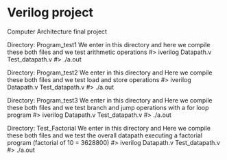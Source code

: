 # Verilog project
Computer Architecture final project

Directory: Program_test1
We enter in this directory and here we compile these both files and we test arithmetic operations
#> iverilog Datapath.v Test_datapath.v
#> ./a.out

Directory: Program_test2
We enter in this directory and Here we compile these both files and we test load and store operations
#> iverilog Datapath.v Test_datapath.v
#> ./a.out

Directory: Program_test3
We enter in this directory and Here we compile these both files and we test branch and jump operations with a for loop program
#> iverilog Datapath.v Test_datapath.v
#> ./a.out

Directory: Test_Factorial
We enter in this directory and Here we compile these both files and we test the overall datapath executing a factorial program (factorial of 10 = 3628800)
#> iverilog Datapath.v Test_datapath.v
#> ./a.out
